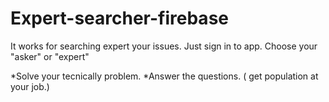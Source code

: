 # Expert-searcher-firebase
It works for searching expert your issues.
Just sign in to app. Choose your "asker" or "expert"

*Solve your tecnically problem.
*Answer the questions. ( get population at your job.)
